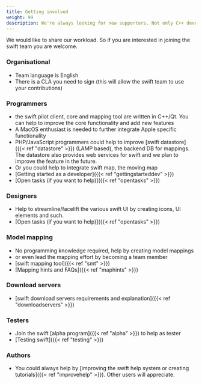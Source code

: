 ```yaml
---
title: Getting involved
weight: 99
description: We're always looking for new supporters. Not only C++ developers!
---
```


We would like to share our workload. So if you are interested in joining
the swift team you are welcome.

### Organisational

-   Team language is English
-   There is a CLA you need to sign (this will allow the swift team to use your contributions)

### Programmers

- the swift pilot client, core and mapping tool are written in C++/Qt. You can help to improve the core functionality and add new features
- A MacOS enthusiast is needed to further integrate Apple specific functionality
- PHP/JavaScript programmers could help to improve [swift datastore]({{< ref "datastore" >}}) (LAMP based), the backend DB for mappings. The datastore also provides web services for swift and we plan to improve the feature in the future.
- Or you could help to integrate swift map, the moving map
- [Getting started as a developer]({{< ref "gettingstarteddev" >}})
- [Open tasks (if you want to help)]({{< ref "opentasks" >}})

### Designers

- Help to streamline/facelift the various swift UI by creating icons, UI elements and such.
- [Open tasks (if you want to help)]({{< ref "opentasks" >}})

### Model mapping

- No programming knowledge required, help by creating model mappings
- or even lead the mapping effort by becoming a team member
- [swift mapping tool]({{< ref "smt" >}})
- [Mapping hints and FAQs]({{< ref "maphints" >}})

### Download servers

- [swift download servers requirements and explanation]({{< ref "downloadservers" >}})

### Testers

- Join the swift [alpha program]({{< ref "alpha" >}}) to help as tester
- [Testing swift]({{< ref "testing" >}})

### Authors

- You could always help by [improving the swift help system or creating tutorials]({{< ref "improvehelp" >}}). Other users will appreciate.
